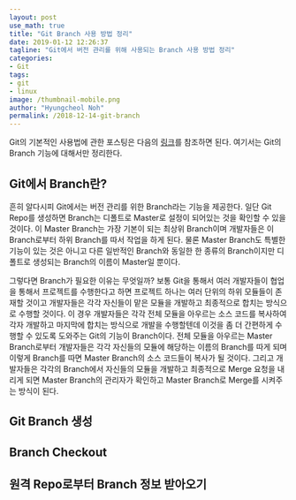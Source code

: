 ```yaml
---
layout: post
use_math: true
title: "Git Branch 사용 방법 정리"
date: 2019-01-12 12:26:37
tagline: "Git에서 버전 관리를 위해 사용되는 Branch 사용 방법 정리"
categories:
- Git
tags:
- git
- linux
image: /thumbnail-mobile.png
author: "Hyungcheol Noh"
permalink: /2018-12-14-git-branch
---
```


Git의 기본적인 사용법에 관한 포스팅은 다음의 [링크](https://hcnoh.github.io/2018-08-20-git-basic-usage)를 참조하면 된다. 여기서는 Git의 Branch 기능에 대해서만 정리한다.

## Git에서 Branch란?
흔히 알다시피 Git에서는 버전 관리를 위한 Branch라는 기능을 제공한다. 일단 Git Repo를 생성하면 Branch는 디폴트로 Master로 설정이 되어있는 것을 확인할 수 있을 것이다. 이 Master Branch는 가장 기본이 되는 최상위 Branch이며 개발자들은 이 Branch로부터 하위 Branch를 따서 작업을 하게 된다. 물론 Master Branch도 특별한 기능이 있는 것은 아니고 다른 일반적인 Branch와 동일한 한 종류의 Branch이지만 디폴트로 생성되는 Branch의 이름이 Master일 뿐이다.

그렇다면 Branch가 필요한 이유는 무엇일까? 보통 Git을 통해서 여러 개발자들이 협업을 통해서 프로젝트를 수행한다고 하면 프로젝트 하나는 여러 단위의 하위 모듈들이 존재할 것이고 개발자들은 각각 자신들이 맡은 모듈을 개발하고 최종적으로 합치는 방식으로 수행할 것이다. 이 경우 개발자들은 각각 전체 모듈을 아우르는 소스 코드를 복사하여 각자 개발하고 마지막에 합치는 방식으로 개발을 수행할텐데 이것을 좀 더 간편하게 수행할 수 있도록 도와주는 Git의 기능이 Branch이다. 전체 모듈을 아우르는 Master Branch로부터 개발자들은 각각 자신들의 모듈에 해당하는 이름의 Branch를 따게 되며 이렇게 Branch를 따면 Master Branch의 소스 코드들이 복사가 될 것이다. 그리고 개발자들은 각각의 Branch에서 자신들의 모듈을 개발하고 최종적으로 Merge 요청을 내리게 되면 Master Branch의 관리자가 확인하고 Master Branch로 Merge를 시켜주는 방식이 된다.

## Git Branch 생성

## Branch Checkout

## 원격 Repo로부터 Branch 정보 받아오기
